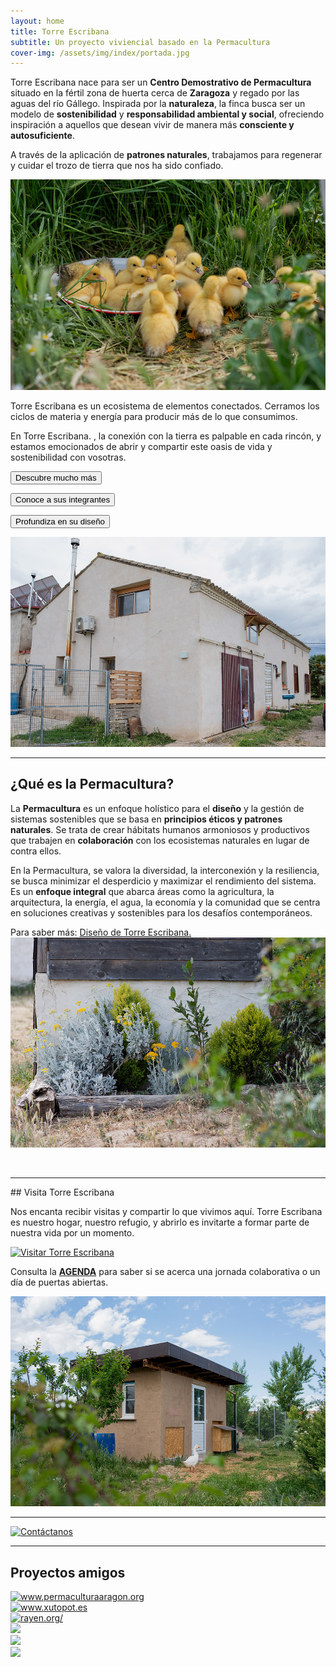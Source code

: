```yaml
---
layout: home
title: Torre Escribana
subtitle: Un proyecto viviencial basado en la Permacultura
cover-img: /assets/img/index/portada.jpg 
---
```


<link rel="icon" href="..\assets\img\favicon.png" type="image/x-icon">

<span class="letralogo"> Torre Escribana </span> nace para ser un **Centro Demostrativo de Permacultura** situado en la fértil zona de huerta cerca de **Zaragoza** y regado por las aguas del río Gállego. Inspirada por la **naturaleza**, la finca busca ser un modelo de **sostenibilidad** y **responsabilidad ambiental y social**, ofreciendo inspiración a aquellos que desean vivir de manera más **consciente y autosuficiente**.

  <div class="box-cita">
     A través de la aplicación de <b>patrones naturales</b>, trabajamos para regenerar y cuidar el trozo de tierra que nos ha sido confiado.
  </div>


![](assets\img\proyecto\nuevas\patitos.jpg)


<span class="letralogo"> Torre Escribana</span> es un ecosistema de elementos conectados. Cerramos los ciclos de materia y energía para producir más de lo que consumimos.

En <span class="letralogo"> Torre Escribana. </span>, la conexión con la tierra es palpable en cada rincón, y estamos emocionados de abrir y compartir este oasis de vida y sostenibilidad con vosotras.



<a href="{{ '/proyecto ' | absolute_url  }}" ><button class="letralogo">Descubre mucho más</button>   </a>

<a href="{{ '/nosotras ' | absolute_url  }}" ><button class="letralogo">Conoce a sus integrantes</button>   </a>

<a href="{{ '/diseno ' | absolute_url  }}" ><button class="letralogo">Profundiza en su diseño</button>   </a>


![](assets\img\proyecto\nuevas\fachada.jpg)

<hr>

## ¿Qué es la Permacultura?

La **Permacultura** es un enfoque holístico para el **diseño** y la gestión de sistemas sostenibles que se basa en **principios éticos y patrones naturales**. Se trata de crear hábitats humanos armoniosos y productivos que trabajen en **colaboración** con los ecosistemas naturales en lugar de contra ellos.

En la Permacultura, se valora la diversidad, la interconexión y la resiliencia, se busca minimizar el desperdicio y maximizar el rendimiento del sistema. Es un **enfoque integral** que abarca áreas como la agricultura, la arquitectura, la energía, el agua, la economía y la comunidad que se centra en soluciones creativas y sostenibles para los desafíos contemporáneos.

Para saber más: <a href="{{ '/diseno ' | absolute_url  }}" class="button" type="button" target="_blank">Diseño de <span class="letralogo"> Torre Escribana. </span>
  </a>
![](assets\img\proyecto\nuevas\parterre.jpg)


<!--<hr> 
<!-- {% include home_events.html %} -->


<!-- {% include home_posts.html %} -->
<br>
<hr> 
## Visita Torre Escribana

Nos encanta recibir visitas y compartir lo que vivimos aquí. 
<span class="letralogo">Torre Escribana</span> es nuestro hogar, nuestro refugio, 
y abrirlo es invitarte a formar parte de nuestra vida por un momento.

<div class="contenedor-un-boton">
  <a href="{{ '/visitas' | absolute_url }}" class="boton-visita">
    <img src="{{ '/assets/img/otros/visitatorre.png' | absolute_url }}" alt="Visitar Torre Escribana">
  </a>
</div>

Consulta la <a href="{{ '/agenda' | absolute_url }}"><strong>AGENDA</strong></a> 
para saber si se acerca una jornada colaborativa o un día de puertas abiertas.

![](assets\img\proyecto\nuevas\gallinero1.jpg)
<hr>


<div class="contenedor-un-boton">
  <a href="{{ '/contacto' | absolute_url }}" class="boton-visita">
    <img src="{{ '/assets/img/otros/botoncontacta.png' | absolute_url }}" alt="Contáctanos">
  </a>
</div>

<hr>





## Proyectos amigos
<div class="centrado">
  <div class="zoom-basico">
    <a href="http://www.permaculturaaragon.org/" target=_blank>  
      <img class="img2"
        src="{{ '/assets/img/links/permacultura-aragon-logo.png' | absolute_url  }}" alt="www.permaculturaaragon.org"/> 
    </a>
  </div>
    <div class="zoom-basico">
    <a href="http://xutopot.es/" target=_blank>  
      <img class="img2"
        src="{{ '/assets/img/links/xutopot.png' | absolute_url  }}" alt="www.xutopot.es"/> 
    </a>
  </div>
  <div class="zoom-basico">
    <a href="https://rayen.org/" target=_blank>  
      <img class="img2"
        src="{{ '/assets/img/links/rayen.png' | absolute_url  }}" alt="rayen.org/"/> 
    </a>
  </div>


  <div class="zoom-basico">
    <a href="https://www.coopernat.com/" target=_blank>  
      <img class="img2"
        src="{{ '/assets/img/links/coopernat.png' | absolute_url  }}"  />      
      </a>
  </div>

   <div class="zoom-basico">
    <a href="https://www.instagram.com/pernatura/?hl=es" target=_blank>  
      <img class="img2"
        src="{{ '/assets/img/links/pernatura.png' | absolute_url  }}"  />      
      </a>
  </div>

   <div class="zoom-basico">
    <a href="https://academiapermaculturaibera.org/" target=_blank>  
      <img class="img2"
        src="{{ '/assets/img/links/academia.png' | absolute_url  }}"  />      
      </a>
  </div>

  

</div>




